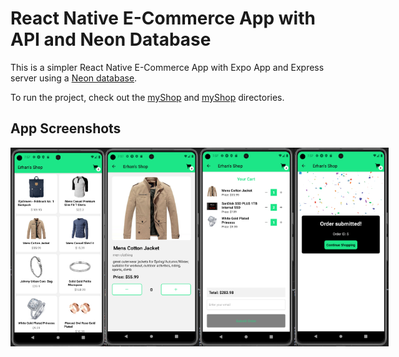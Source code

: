 ﻿# React Native E-Commerce App with API and Neon Database

This is a simpler React Native E-Commerce App with Expo App and Express server using a [Neon database](https://neon.tech/).

To run the project, check out the [myShop](./myShop) and [myShop](./server) directories.

## App Screenshots

<div style="display: flex; flex-direction: 'row';">
<img src="./myShop/screenshots/1.png" width=30%>
<img src="./myShop/screenshots/2.png" width=30%>
<img src="./myShop/screenshots/3.png" width=30%>
<img src="./myShop/screenshots/4.png" width=30%>
</div>

